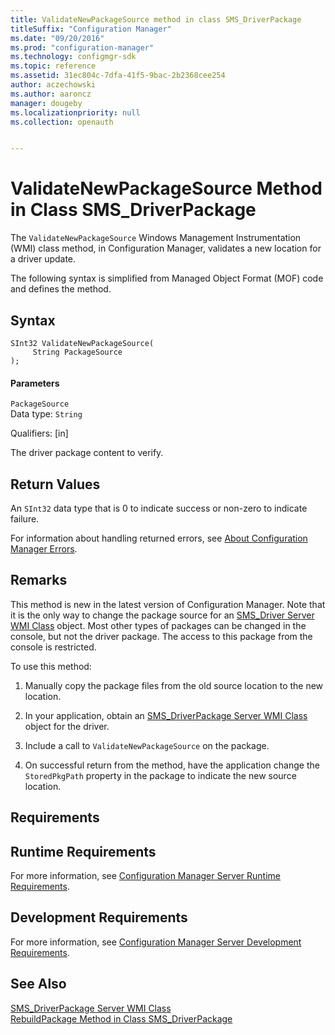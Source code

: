 ```yaml
---
title: ValidateNewPackageSource method in class SMS_DriverPackage
titleSuffix: "Configuration Manager"
ms.date: "09/20/2016"
ms.prod: "configuration-manager"
ms.technology: configmgr-sdk
ms.topic: reference
ms.assetid: 31ec804c-7dfa-41f5-9bac-2b2368cee254
author: aczechowski
ms.author: aaroncz
manager: dougeby
ms.localizationpriority: null
ms.collection: openauth


---
```

# ValidateNewPackageSource Method in Class SMS_DriverPackage
The `ValidateNewPackageSource` Windows Management Instrumentation (WMI) class method, in Configuration Manager, validates a new location for a driver update.  

 The following syntax is simplified from Managed Object Format (MOF) code and defines the method.  

## Syntax  

```  
SInt32 ValidateNewPackageSource(  
     String PackageSource  
);  
```  

#### Parameters  
 `PackageSource`  
 Data type: `String`  

 Qualifiers: [in]  

 The driver package content to verify.  

## Return Values  
 An `SInt32` data type that is 0 to indicate success or non-zero to indicate failure.  

 For information about handling returned errors, see [About Configuration Manager Errors](../../../develop/core/understand/about-configuration-manager-errors.md).  

## Remarks  
 This method is new in the latest version of Configuration Manager. Note that it is the only way to change the package source for an [SMS_Driver Server WMI Class](../../../develop/reference/osd/sms_driver-server-wmi-class.md) object. Most other types of packages can be changed in the console, but not the driver package. The access to this package from the console is restricted.  

 To use this method:  

1.  Manually copy the package files from the old source location to the new location.  

2.  In your application, obtain an [SMS_DriverPackage Server WMI Class](../../../develop/reference/osd/sms_driverpackage-server-wmi-class.md) object for the driver.  

3.  Include a call to `ValidateNewPackageSource` on the package.  

4.  On successful return from the method, have the application change the `StoredPkgPath` property in the package to indicate the new source location.  

## Requirements  

## Runtime Requirements  
 For more information, see [Configuration Manager Server Runtime Requirements](../../../develop/core/reqs/server-runtime-requirements.md).  

## Development Requirements  
 For more information, see [Configuration Manager Server Development Requirements](../../../develop/core/reqs/server-development-requirements.md).  

## See Also  
 [SMS_DriverPackage Server WMI Class](../../../develop/reference/osd/sms_driverpackage-server-wmi-class.md)   
 [RebuildPackage Method in Class SMS_DriverPackage](../../../develop/reference/osd/rebuildpackage-method-in-class-sms_driverpackage.md)
